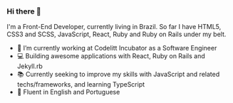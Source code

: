 ### Hi there 👋

I'm a Front-End Developer, currently living in Brazil. So far I have HTML5, CSS3 and SCSS, JavaScript, React, Ruby and Ruby on Rails under my belt.

- 🔭 I’m currently working at Codelitt Incubator as a Software Engineer
- :computer: Building awesome applications with React, Ruby on Rails and Jekyll.rb
- :books: Currently seeking to improve my skills with JavaScript and related techs/frameworks, and learning TypeScript
- :scroll: Fluent in English and Portuguese
